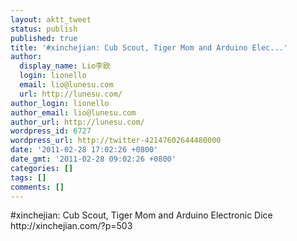 ```yaml
---
layout: aktt_tweet
status: publish
published: true
title: '#xinchejian: Cub Scout, Tiger Mom and Arduino Elec...'
author:
  display_name: Lio李欧
  login: lionello
  email: lio@lunesu.com
  url: http://lunesu.com/
author_login: lionello
author_email: lio@lunesu.com
author_url: http://lunesu.com/
wordpress_id: 6727
wordpress_url: http://twitter-42147602644480000
date: '2011-02-28 17:02:26 +0800'
date_gmt: '2011-02-28 09:02:26 +0800'
categories: []
tags: []
comments: []
---
```

<p>#xinchejian: Cub Scout, Tiger Mom and Arduino Electronic Dice http://xinchejian.com/?p=503</p>
